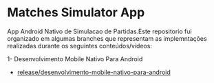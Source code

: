 # Matches Simulator App

App Android Nativo de Simulacao de Partidas.Este repositorio fui organizado em algumas branches que representam as implemntações realizadas durante os seguintes conteúdos/vídeos:

1- Desenvolvimento Mobile Nativo Para Android
- [release/desenvolvimento-mobile-nativo-para-android](https://github.com/rsmaurilho/dio-matches-simulator/tree/release/desenvolvimento-mobile-nativo-para-android)
